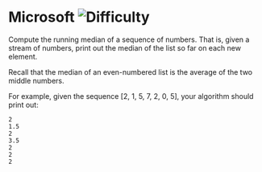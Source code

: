 # Microsoft ![Difficulty](https://img.shields.io/badge/-EASY-green)
	
Compute the running median of a sequence of numbers. That is, given a stream of numbers,
print out the median of the list so far on each new element.
	
Recall that the median of an even-numbered list is the average of the two middle numbers.
	
For example, given the sequence [2, 1, 5, 7, 2, 0, 5], your algorithm should print out:
	
```
2
1.5
2
3.5
2
2
2
```
	
